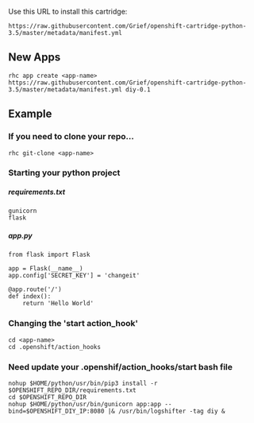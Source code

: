 Use this URL to install this cartridge:

    https://raw.githubusercontent.com/Grief/openshift-cartridge-python-3.5/master/metadata/manifest.yml


## New Apps

```
rhc app create <app-name> https://raw.githubusercontent.com/Grief/openshift-cartridge-python-3.5/master/metadata/manifest.yml diy-0.1
```

## Example
### If you need to clone your repo...
```
rhc git-clone <app-name>
```

### Starting your python project

##### requirements.txt
```
gunicorn
flask
```

##### app.py
```
from flask import Flask

app = Flask(__name__)
app.config['SECRET_KEY'] = 'changeit'

@app.route('/')
def index():
    return 'Hello World'

```
### Changing the 'start action_hook'

```
cd <app-name>
cd .openshift/action_hooks
```


### Need update your .openshif/action_hooks/start bash file

```
nohup $HOME/python/usr/bin/pip3 install -r $OPENSHIFT_REPO_DIR/requirements.txt
cd $OPENSHIFT_REPO_DIR
nohup $HOME/python/usr/bin/gunicorn app:app --bind=$OPENSHIFT_DIY_IP:8080 |& /usr/bin/logshifter -tag diy &

```





